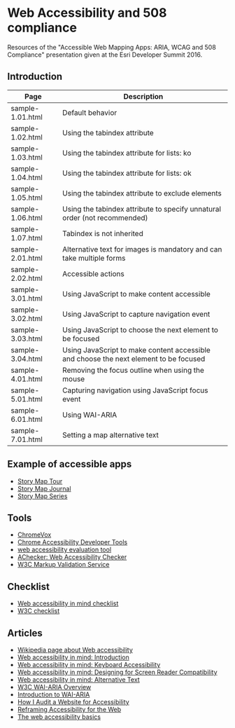 # Web Accessibility and 508 compliance
Resources of the "Accessible Web Mapping Apps: ARIA, WCAG and 508 Compliance" presentation given at the Esri Developer Summit 2016.

## Introduction

| Page              | Description  |
| ------------------| ------------ |
| sample-1.01.html  | Default behavior |
| sample-1.02.html  | Using the tabindex attribute |
| sample-1.03.html  | Using the tabindex attribute for lists: ko |
| sample-1.04.html  | Using the tabindex attribute for lists: ok  |
| sample-1.05.html  | Using the tabindex attribute to exclude elements |
| sample-1.06.html  | Using the tabindex attribute to specify unnatural order (not recommended) |
| sample-1.07.html  | Tabindex is not inherited |
| sample-2.01.html  | Alternative text for images is mandatory and can take multiple forms |
| sample-2.02.html  | Accessible actions |
| sample-3.01.html  | Using JavaScript to make content accessible |
| sample-3.02.html  | Using JavaScript to capture navigation event |
| sample-3.03.html  | Using JavaScript to choose the next element to be focused |
| sample-3.04.html  | Using JavaScript to make content accessible and choose the next element to be focused |
| sample-4.01.html  | Removing the focus outline when using the mouse |
| sample-5.01.html  | Capturing navigation using JavaScript focus event |
| sample-6.01.html  | Using WAI-ARIA |
| sample-7.01.html  | Setting a map alternative text |

## Example of accessible apps

* [Story Map Tour](http://story.maps.arcgis.com/apps/MapTour/index.html?appid=e3deae1996024401ac4a9112030ccf49)
* [Story Map Journal](http://story.maps.arcgis.com/apps/MapJournal/index.html?appid=944d538ef4ca4c1289ca0edf2e0d6f31)
* [Story Map Series](http://story.maps.arcgis.com/apps/MapSeries/index.html?appid=f4998d52548d4b98bcc829620650030c)


## Tools

* [ChromeVox](http://www.chromevox.com/)
* [Chrome Accessibility Developer Tools](https://chrome.google.com/webstore/detail/accessibility-developer-t/fpkknkljclfencbdbgkenhalefipecmb)
* [web accessibility evaluation tool](http://wave.webaim.org/)
* [AChecker: Web Accessibility Checker](http://achecker.ca/checker/index.php)
* [W3C Markup Validation Service](http://validator.w3.org/)

## Checklist

* [Web accessibility in mind checklist](http://webaim.org/standards/wcag/checklist)
* [W3C checklist](http://www.w3.org/TR/WCAG10/full-checklist.html)

## Articles

* [Wikipedia page about Web accessibility](http://en.m.wikipedia.org/wiki/Web_accessibility)
* [Web accessibility in mind: Introduction](http://webaim.org/intro/)
* [Web accessibility in mind: Keyboard Accessibility](http://webaim.org/techniques/keyboard/)
* [Web accessibility in mind: Designing for Screen Reader Compatibility](http://webaim.org/techniques/screenreader/)
* [Web accessibility in mind: Alternative Text](http://webaim.org/techniques/alttext/)
* [W3C WAI-ARIA Overview](http://www.w3.org/WAI/intro/aria)
* [Introduction to WAI-ARIA](http://www.interactiveaccessibility.com/blog/introduction-wai-aria)
* [How I Audit a Website for Accessibility](http://substantial.com/blog/2014/07/22/how-i-audit-a-website-for-accessibility/)
* [Reframing Accessibility for the Web](http://alistapart.com/article/reframing-accessibility-for-the-web)
* [The web accessibility basics](https://www.marcozehe.de/2015/12/14/the-web-accessibility-basics/)
